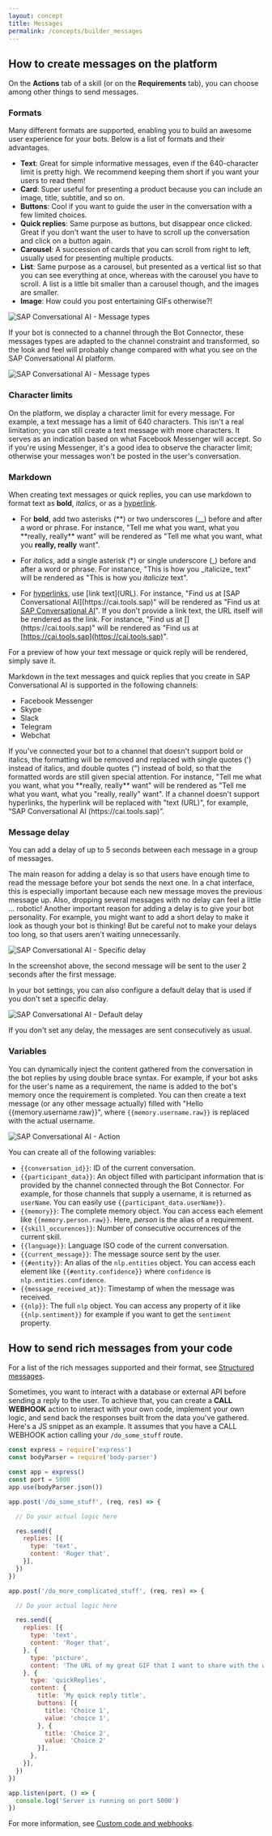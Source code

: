 ```yaml
---
layout: concept
title: Messages
permalink: /concepts/builder_messages
---
```


## How to create messages on the platform

On the **Actions** tab of a skill (or on the **Requirements** tab), you can choose among other things to send messages.

### Formats
Many different formats are supported, enabling you to build an awesome user experience for your bots. Below is a list of formats and their advantages.

- **Text**: Great for simple informative messages, even if the 640-character limit is pretty high. We recommend keeping them short if you want your users to read them!
- **Card**: Super useful for presenting a product because you can include an image, title, subtitle, and so on.
- **Buttons**: Cool if you want to guide the user in the conversation with a few limited choices.
- **Quick replies**: Same purpose as buttons, but disappear once clicked. Great if you don't want the user to have to scroll up the conversation and click on a button again.
- **Carousel**: A succession of cards that you can scroll from right to left, usually used for presenting multiple products.
- **List**: Same purpose as a carousel, but presented as a vertical list so that you can see everything at once, whereas with the carousel you have to scroll. A list is a little bit smaller than a carousel though, and the images are smaller.
- **Image**: How could you post entertaining GIFs otherwise?!

![SAP Conversational AI - Message types](https://cdn.cai.tools.sap/man/recast-ai-type-of-messages.png)

If your bot is connected to a channel through the Bot Connector, these messages types are adapted to the channel constraint and transformed, so the look and feel will probably change compared with what you see on the SAP Conversational AI platform.

![SAP Conversational AI - Message types](https://cdn.cai.tools.sap/man/bot-builder/test-card-recast-ai.png)

### Character limits

On the platform, we display a character limit for every message. For example, a text message has a limit of 640 characters. This isn't a real limitation; you can still create a text message with more characters. It serves as an indication based on what Facebook Messenger will accept. So if you're using Messenger, it's a good idea to observe the character limit; otherwise your messages won't be posted in the user's conversation.

### Markdown

When creating text messages or quick replies, you can use markdown to format text as **bold**, _italics_, or as a [hyperlink](https://cai.tools.sap). 

- For **bold**, add two asterisks (\*\*) or two underscores (\_\_) before and after a word or phrase. For instance, "Tell me what you want, what you \*\*really, really\*\* want" will be rendered as "Tell me what you want, what you **really, really** want".

- For _italics_, add a single asterisk (\*) or single underscore (\_) before and after a word or phrase. For instance, "This is how you \_italicize\_ text" will be rendered as "This is how you _italicize_ text". 

- For [hyperlinks](https://cai.tools.sap), use \[link text](URL)\. For instance, "Find us at \[SAP Conversational AI](https[]()://cai.tools.sap)" will be rendered as "Find us at [SAP Conversational AI](https://cai.tools.sap)". If you don't provide a link text, the URL itself will be rendered as the link. For instance, "Find us at \[](https[]()://cai.tools.sap)" will be rendered as "Find us at [https://cai.tools.sap](https://cai.tools.sap)".

For a preview of how your text message or quick reply will be rendered, simply save it.

Markdown in the text messages and quick replies that you create in SAP Conversational AI is supported in the following channels:

- Facebook Messenger
- Skype
- Slack
- Telegram
- Webchat


If you've connected your bot to a channel that doesn't support bold or italics, the formatting will be removed and replaced with single quotes (') instead of italics, and double quotes (") instead of bold, so that the formatted words are still given special attention. For instance, "Tell me what you want, what you \*\*really, really\*\* want" will be rendered as "Tell me what you want, what you "really, really" want". If a channel doesn't support hyperlinks, the hyperlink will be replaced with "text (URL)", for example, “SAP Conversational AI (https[]()://cai.tools.sap)”.

### Message delay

You can add a delay of up to 5 seconds between each message in a group of messages.

The main reason for adding a delay is so that users have enough time to read the message before your bot sends the next one. In a chat interface, this is especially important because each new message moves the previous message up. Also, dropping several messages with no delay can feel a little ... robotic! Another important reason for adding a delay is to give your bot personality. For example, you might want to add a short delay to make it look as though your bot is thinking! But be careful not to make your delays too long, so that users aren't waiting unnecessarily.

![SAP Conversational AI - Specific delay](https://cdn.cai.tools.sap/man/recast-ai-specific-delay.png)

In the screenshot above, the second message will be sent to the user 2 seconds after the first message.

In your bot settings, you can also configure a default delay that is used if you don't set a specific delay.

![SAP Conversational AI - Default delay](https://cdn.cai.tools.sap/man/recast-ai-default-delay.png)

If you don't set any delay, the messages are sent consecutively as usual.

### Variables

You can dynamically inject the content gathered from the conversation in the bot replies by using double brace syntax. For example, if your bot asks for the user's name as a requirement, the name is added to the bot's memory once the requirement is completed. You can then create a text message (or any other message actually) filled with "Hello {{memory.username.raw}}", where `{{memory.username.raw}}` is replaced with the actual username.

![SAP Conversational AI - Action](https://cdn.cai.tools.sap/man/recast-ai-action-2.png)

You can create all of the following variables:

* `{{conversation_id}}`: ID of the current conversation.
* `{{participant_data}}`: An object filled with participant information that is provided by the channel connected through the Bot Connector. For example, for those channels that supply a username, it is returned as `userName`. You can easily use `{{participant_data.userName}}`.
* `{{memory}}`: The complete memory object. You can access each element like `{{memory.person.raw}}`. Here, *person* is the alias of a requirement.
* `{{skill_occurences}}`: Number of consecutive occurrences of the current skill.
* `{{language}}`: Language ISO code of the current conversation.
* `{{current_message}}`: The message source sent by the user.
* `{{#entity}}`: An alias of the `nlp.entities` object. You can access each element like `{{#entity.confidence}}` where `confidence` is `nlp.entities.confidence`.
* `{{message_received_at}}`: Timestamp of when the message was received.
* `{{nlp}}`: The full `nlp` object. You can access any property of it like `{{nlp.sentiment}}` for example if you want to get the `sentiment` property.

## How to send rich messages from your code

For a list of the rich messages supported and their format, see [Structured messages](https://cai.tools.sap/docs/concepts/structured-messages).

Sometimes, you want to interact with a database or external API before sending a reply to the user.
To achieve that, you can create a **CALL WEBHOOK** action to interact with your own code, implement your own logic, and send back the responses built from the data you've gathered. Here's a JS snippet as an example. It assumes that you have a CALL WEBHOOK action calling your `/do_some_stuff` route.

~~~ js
const express = require('express')
const bodyParser = require('body-parser')

const app = express()
const port = 5000
app.use(bodyParser.json())

app.post('/do_some_stuff', (req, res) => {

  // Do your actual logic here

  res.send({
    replies: [{
      type: 'text',
      content: 'Roger that',
    }],
  })
})

app.post('/do_more_complicated_stuff', (req, res) => {

  // Do your actual logic here

  res.send({
    replies: [{
      type: 'text',
      content: 'Roger that',
    }, {
      type: 'picture',
      content: 'The URL of my great GIF that I want to share with the world',
    }, {
      type: 'quickReplies',
      content: {
        title: 'My quick reply title',
        buttons: [{
          title: 'Choice 1',
          value: 'choice 1',
        }, {
          title: 'Choice 2',
          value: 'Choice 2'
        }],
      },
    }],
  })
})

app.listen(port, () => {
  console.log('Server is running on port 5000')
})
~~~

For more information, see [Custom code and webhooks](https://cai.tools.sap/docs/concepts/code-and-webhook).
